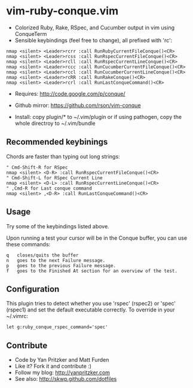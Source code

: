 vim-ruby-conque.vim
============

 * Colorized Ruby, Rake, RSpec, and Cucumber output in vim using ConqueTerm
 * Sensible keybindings (feel free to change), all prefixed with 'rc':

```vim
nmap <silent> <Leader>rcrr :call RunRubyCurrentFileConque()<CR>
nmap <silent> <Leader>rcss :call RunRspecCurrentFileConque()<CR>
nmap <silent> <Leader>rcll :call RunRspecCurrentLineConque()<CR>
nmap <silent> <Leader>rccc :call RunCucumberCurrentFileConque()<CR>
nmap <silent> <Leader>rccl :call RunCucumberCurrentLineConque()<CR>
nmap <silent> <Leader>rcRR :call RunRakeConque()<CR>
nmap <silent> <Leader>rcrl :call RunLastConqueCommand()<CR>
```

 * Requires: http://code.google.com/p/conque/
 * Github mirror: https://github.com/rson/vim-conque

 * Install: copy plugin/* to ~/.vim/plugin or if using pathogen,
   copy the whole directroy to ~/.vim/bundle

Recommended keybinings
-------------

Chords are faster than typing out long strings:

```vim
" Cmd-Shift-R for RSpec
nmap <silent> <D-R> :call RunRspecCurrentFileConque()<CR>
" Cmd-Shift-L for RSpec Current Line
nmap <silent> <D-L> :call RunRspecCurrentLineConque()<CR>
" ,Cmd-R for Last conque command
nmap <silent> ,<D-R> :call RunLastConqueCommand()<CR>
```

Usage
-------------
Try some of the keybindings listed above.

Upon running a test your cursor will be in the Conque buffer, you can use these commands:

    q   closes/quits the buffer
    n   goes to the next Failure message.
    p   goes to the previous Failure message.
    f   goes to the Finished At section for an overview of the test.

Configuration
--------------

This plugin tries to detect whether you use 'rspec' (rspec2) or
'spec' (rspec1) and set the default executable correctly. To override in your ~/.vimrc:

    let g:ruby_conque_rspec_command='spec'

Contribute
--------------
 * Code by Yan Pritzker and Matt Furden
 * Like it? Fork it and contribute :)
 * Follow my blog: http://yanpritzker.com
 * See also: http://skwp.github.com/dotfiles
